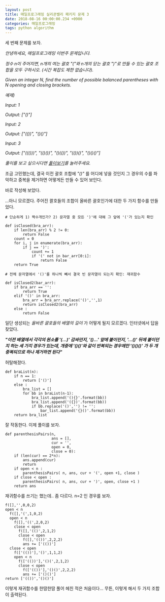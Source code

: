 ```yaml
---
layout: post
title: 매일프로그래밍 실리콘밸리 패키지 문제 3
date: 2018-08-16 00:00:00.234 +0900
categories: 매일프로그래밍
tags: python algorithm
---
```

세 번째 문제를 보자.


*안녕하세요, 매일프로그래밍 이번주 문제입니다.*

*정수 n이 주어지면, n개의 여는 괄호 "("와 n개의 닫는 괄호 ")"로 만들 수 있는 괄호 조합을 모두 구하시오. (시간 복잡도 제한 없습니다).*

*Given an integer N, find the number of possible balanced parentheses with N opening and closing brackets.*

<!--more-->

*예제)*

*Input: 1*

*Output: ["()"]*



*Input: 2*

*Output: ["(())", "()()"]*



*Input: 3*

*Output: ["((()))", "(()())", "()(())", "(())()", "()()()"]*


*풀이를 보고 싶으시다면 [풀이보기](http://url6080.mailprogramming.com/wf/click?upn=5YNwhcR4-2FFhQA54IFFE-2FIijGnZEwyyYieIxIap6l3O8noeEwNOG2X1lAnxk2sV7XJRKAQQte2tIpiPWRjJsja26Eib00XOe6NDcC5ATJD5UIsLtgiqu1b04ucC0CiQ36ShQY15ZPMHj9dLlgMuCyxyZESTW4cvE5q4nVfNw3OrdA8X01r7OPfyxPXg9tJosL_Zgoc2ijnN3jtNTS7ITLZKrJdLqoKRo6qqLK1adFq7tfrph1swa2JoBrt-2Bv-2FqwwyWk7D8OWXNX99wBVuyQo9FXI5uPn6suh4tayGboPrTbtCN-2BNahX5uzdAdm-2BdPkZ4xHpu5MZZvnYdN4DFsy9DdoWEgTimoojF4o-2BLsCzy0kBK3FNVPD9LtlXz-2BHYaQ48856DY6UPHkO5fECXg4Z74-2F-2FkSrHVVwEDImDB-2BIXuy3kdzn-2FLeTJrMm1DITc7FPYVeeb)를 눌러주세요.*


조금 고민했는데, 결국 이전 괄호 조합에 *"()"* 를 어디에 넣을 것인지 그 경우의 수를 파악하고 중복을 제거하면 어떻게든 만들 수 있어 보인다.

바로 작성해 보았다.

...아니 모르겠다. 주어진 콸호들의 조합이 올바른 괄호인가에 대한 두 가지 함수를 만들었다.

    # 단순하게 1) 짝수개인가? 2) 문자열 중 모든 ')'에 대해 그 앞에 '('가 있는지 확인

    def isClosed(bra_arr):
        if len(bra_arr) % 2 != 0:
            return False
        count = 0
        for i, j in enumerate(bra_arr):
            if j == ')':
                count += 1
                if '(' not in bar_arr[0:i]:
                    return False
        return True

    # 전체 문자열에서 '()'를 하나씩 빼서 결국 빈 문자열이 되는지 확인: 재귀함수

    def isClosed2(bar_arr):
        if bra_arr == '':
            return True
        elif '()' in bra_arr:
            bra_arr = bra_arr.replace('()','',1)
            return isClosed2(bra_arr)
        else :
            return False

일단 생성되는 *올바른 괄호들의 배열의 길이* 가 어떻게 될지 모르겠다. 인터넷에서 답을 찾았다.

***"이전 배열에서 각각의 원소를 '(...)' 감싸던지, '()...' 앞에 붙이던지, '...()' 뒤에 붙이던지 하는 세 가지 경우가 있는데, 개중에 '()()'와 같이 반복되는 경우에만 '()()()' 가 두 개 중복되므로 하나 제거하면 된다"***

허탈해졌다.

    def braList(n):
        if n == 1:
            return ['()']
        else :
            bra_list = []
            for bb in braList(n-1):
                bra_list.append('(){}'.format(bb))
                bra_list.append('({})'.format(bb))
                if bb.replace('()','') != '':
                    bar_list.append('{}()'.format(bb))
        return bra_list

잘 작동한다. 이제 풀이를 보자.

    def parenthesisPairs(n,
                         ans = [],
                         cur = '',
                         open = 0,
                         close = 0):
        if (len(cur) == 2*n):
            ans.append(cur)
            return
        if open < n :
            parenthesisPairs( n, ans, cur + '(', open +1, close )
        if close < open :
            parenthesisPairs( n, ans, cur + ')', open, close +1 )
        return ans


재귀함수를 쓰기는 했는데.. 좀 다르다. n=2 인 경우를 보자.

    f([],'',0,0,2)
    open < n
      f([],'(',1,0,2)
      open < n
        f([],'((',2,0,2)
        close < open
          f([],'(()',2,1,2)
          close < open
            f([],'(())',2,2,2)
            ans += ['(())']
      close < open
        f(['(())'],'()',1,1,2)
        open < n
          f(['(())'],'()(',2,1,2)
          close < open
            f(['(())'],'()()',2,2,2)
            ans += ['()()']
    return ['(())','()()']

이렇게 재귀함수를 한땀한땀 풀어 헤친 적은 처음이다... 무튼, 이렇게 해서 두 가지 조합이 출력된다.
